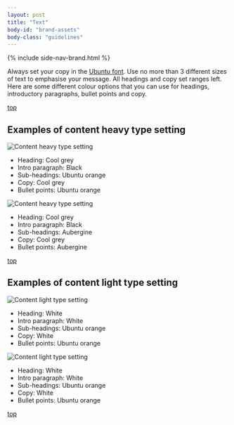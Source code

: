 ```yaml
---
layout: post
title: "Text"
body-id: "brand-assets"
body-class: "guidelines"
---
```


{% include side-nav-brand.html %}

<div id="loop-guidelines" class="ten-col last-col">
<p>Always set your copy in the <a href="ubuntu-font-family" title="About the Ubuntu font">Ubuntu font</a>. Use no more than 3 different sizes of text to emphasise your message. All headings and copy set ranges left. Here are some different colour options that you can use for headings, introductory paragraphs, bullet points and copy. </p>
<div class="wp-link-top clearfix"><a href="#">top</a></div>
<h2>Examples of content heavy type setting</h2>
<p><img src="/assets/images/text-heavy-1.gif" alt="Content heavy type setting" title="text-heavy-1" width="380" height="382" class="alignnone size-full wp-image-522" srcset="/assets/images/text-heavy-1.gif 380w, /assets/images/text-heavy-1-140x140.gif 140w, /assets/images/text-heavy-1-298x300.gif 298w" sizes="(max-width: 380px) 100vw, 380px" /></p>
<ul>
<li>Heading: Cool grey</li>
<li>Intro paragraph: Black</li>
<li>
Sub-headings: Ubuntu orange</li>
<li>
Copy: Cool grey</li>
<li>
Bullet points: Ubuntu orange</li>
</ul>
<p><img src="/assets/images/text-heavy-2.gif" alt="Content heavy type setting" title="text-heavy-2" width="380" height="382" class="alignnone size-full wp-image-523" srcset="/assets/images/text-heavy-2.gif 380w, /assets/images/text-heavy-2-140x140.gif 140w, /assets/images/text-heavy-2-298x300.gif 298w" sizes="(max-width: 380px) 100vw, 380px" /></p>
<ul>
<li>Heading: Cool grey</li>
<li>
Intro paragraph: Black </li>
<li>
Sub-headings: Aubergine </li>
<li>
Copy: Cool grey</li>
<li>
Bullet points: Aubergine</li>
</ul>
<div class="wp-link-top clearfix"><a href="#">top</a></div>
<h2>Examples of content light type setting</h2>
<p><img src="/assets/images/text-light-1.gif" alt="Content light type setting" title="text-light-1" width="380" height="382" class="alignnone size-full wp-image-524" srcset="/assets/images/text-light-1.gif 380w, /assets/images/text-light-1-140x140.gif 140w, /assets/images/text-light-1-298x300.gif 298w" sizes="(max-width: 380px) 100vw, 380px" /></p>
<ul>
<li>
Heading: White</li>
<li>
Intro paragraph: White </li>
<li>
Sub-headings: Ubuntu orange </li>
<li>
Copy: White</li>
<li>
Bullet points: Ubuntu orange</li>
</ul>
<p><img src="/assets/images/text-light-2.gif" alt="Content light type setting" title="text-light-2" width="380" height="382" class="alignnone size-full wp-image-525" srcset="/assets/images/text-light-2.gif 380w, /assets/images/text-light-2-140x140.gif 140w, /assets/images/text-light-2-298x300.gif 298w" sizes="(max-width: 380px) 100vw, 380px" /></p>
<ul>
<li>Heading: White</li>
<li>Intro paragraph: White</li>
<li>Sub-headings: Ubuntu orange</li>
<li>Copy: White</li>
<li>Bullet points: Ubuntu orange</li>
</ul>
<div class="wp-link-top clearfix"><a href="#">top</a></div>
